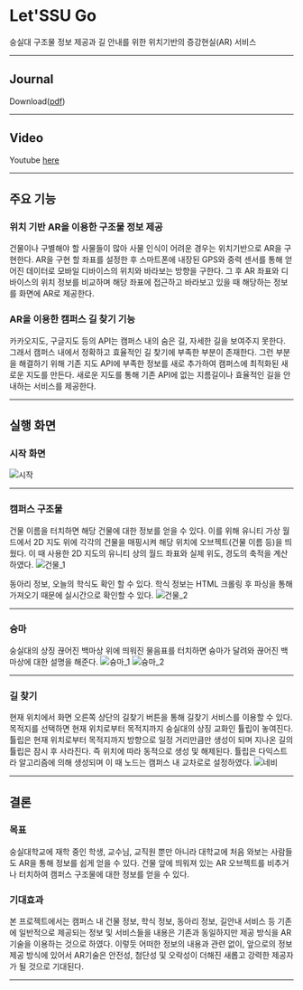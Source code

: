# Let'SSU Go

숭실대 구조물 정보 제공과 길 안내를 위한 위치기반의 증강현실(AR) 서비스

---

## Journal

Download([pdf](./LetSSUGo_Journal.pdf?raw=true))

---

## Video

Youtube [here](https://youtu.be/nAeNCyQtUjM "Youtube")

---

## 주요 기능

### 위치 기반 AR을 이용한 구조물 정보 제공

건물이나 구별해야 할 사물들이 많아 사물 인식이 어려운 경우는 위치기반으로 AR을 구현한다. AR을 구현 할 좌표를 설정한 후 스마트폰에 내장된 GPS와 중력 센서를 통해 얻어진 데이터로 모바일 디바이스의 위치와 바라보는 방향을 구한다. 그 후 AR 좌표와 디바이스의 위치 정보를 비교하며 해당 좌표에 접근하고 바라보고 있을 때 해당하는 정보를 화면에 AR로 제공한다.

### AR을 이용한 캠퍼스 길 찾기 기능

카카오지도, 구글지도 등의 API는 캠퍼스 내의 숨은 길, 자세한 길을 보여주지 못한다. 그래서 캠퍼스 내에서 정확하고 효율적인 길 찾기에 부족한 부분이 존재한다. 그런 부분을 해결하기 위해 기존 지도 API에 부족한 정보를 새로 추가하여 캠퍼스에 최적화된 새로운 지도를 만든다. 새로운 지도를 통해 기존 API에 없는 지름길이나 효율적인 길을 안내하는 서비스를 제공한다.

---

## 실행 화면

### 시작 화면

![시작](https://user-images.githubusercontent.com/44297538/78518743-4c130400-77fc-11ea-878b-8aa4fbefae90.png)

---

### 캠퍼스 구조물

건물 이름을 터치하면 해당 건물에 대한 정보를 얻을 수 있다. 이를 위해 유니티 가상 월드에서 2D 지도 위에 각각의 건물을 매핑시켜 해당 위치에 오브젝트(건물 이름 등)을 띄웠다. 이 때 사용한 2D 지도의 유니티 상의 월드 좌표와 실제 위도, 경도의 축적을 계산하였다.
![건물_1](https://user-images.githubusercontent.com/44297538/78523378-846e0e80-780b-11ea-89b6-b4ebcf8fdb4f.png)

동아리 정보, 오늘의 학식도 확인 할 수 있다. 학식 정보는 HTML 크롤링 후 파싱을 통해 가져오기 때문에 실시간으로 확인할 수 있다.
![건물_2](https://user-images.githubusercontent.com/44297538/78523383-8768ff00-780b-11ea-987e-a1c14f42cb25.png)

---

### 슝마

숭실대의 상징 끊어진 백마상 위에 띄워진 물음표를 터치하면 슝마가 달려와 끊어진 백마상에 대한 설명을 해준다.
![슝마_1](https://user-images.githubusercontent.com/44297538/78524105-f0517680-780d-11ea-9da6-63b737b08947.png)
![슝마_2](https://user-images.githubusercontent.com/44297538/78524109-f6475780-780d-11ea-8742-d6005258008c.png)

---

### 길 찾기

현재 위치에서 화면 오른쪽 상단의 길찾기 버튼을 통해 길찾기 서비스를 이용할 수 있다. 목적지를 선택하면 현재 위치로부터 목적지까지 숭실대의 상징 교화인 튤립이 놓여진다. 튤립은 현재 위치로부터 목적지까지 방향으로 일정 거리만큼만 생성이 되며 지나온 길의 튤립은 잠시 후 사라진다. 즉 위치에 따라 동적으로 생성 및 해제된다. 튤립은 다익스트라 알고리즘에 의해 생성되며 이 때 노드는 캠퍼스 내 교차로로 설정하였다.
![네비](https://user-images.githubusercontent.com/44297538/78529341-547b3700-781c-11ea-8e69-cbd62b815a28.png)

---

## 결론

### 목표

숭실대학교에 재학 중인 학생, 교수님, 교직원 뿐만 아니라 대학교에 처음 와보는 사람들도 AR을 통해 정보를 쉽게 얻을 수 있다. 건물 앞에 띄워져 있는 AR 오브젝트를 비추거나 터치하여 캠퍼스 구조물에 대한 정보를 얻을 수 있다.

### 기대효과

본 프로젝트에서는 캠퍼스 내 건물 정보, 학식 정보, 동아리 정보, 길안내 서비스 등 기존에 일반적으로 제공되는 정보 및 서비스들을 내용은 기존과 동일하지만 제공 방식을 AR기술을 이용하는 것으로 하였다. 이렇듯 어떠한 정보의 내용과 관련 없이, 앞으로의 정보 제공 방식에 있어서 AR기술은 안전성, 첨단성 및 오락성이 더해진 새롭고 강력한 제공자가 될 것으로 기대된다.

---
